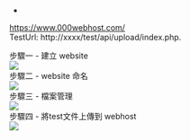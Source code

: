 -
https://www.000webhost.com/  
TestUrl: http://xxxx/test/api/upload/index.php. 
  
步驟一 - 建立 website  
<img src="https://github.com/shinn716/UploadAndDownload-Sample/blob/master/diagram/pic%20(5).png" /></a>  
步驟二 - website 命名  
<img src="https://github.com/shinn716/UploadAndDownload-Sample/blob/master/diagram/pic%20(1).png" /></a>  
步驟三 - 檔案管理  
<img src="https://github.com/shinn716/UploadAndDownload-Sample/blob/master/diagram/pic%20(2).png" /></a>  
步驟四 - 將test文件上傳到 webhost  
<img src="https://github.com/shinn716/UploadAndDownload-Sample/blob/master/diagram/pic%20(3).png" /></a>  

